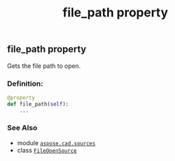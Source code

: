 ﻿---
title: file_path property
second_title: Aspose.CAD for Python via .NET API References
description: 
type: docs
weight: 40
url: /python-net/aspose.cad.sources/fileopensource/file_path/
is_root: false
---

## file_path property


Gets the file path to open.
### Definition:
```python
@property
def file_path(self):
    ...
```

### See Also
* module [`aspose.cad.sources`](../../)
* class [`FileOpenSource`](/cad/python-net/aspose.cad.sources/fileopensource)
